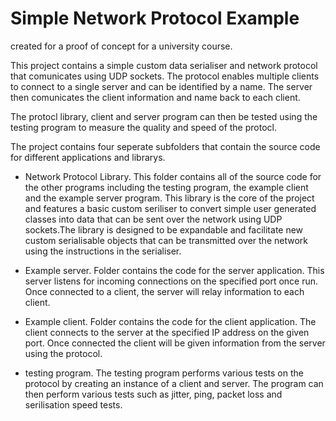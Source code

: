 # Simple Network Protocol Example 

created for a proof of concept for a university course.
 
This project contains a simple custom data serialiser and network protocol that comunicates using UDP sockets. 
The protocol enables multiple clients to connect to a single server and can be identified by a name. The server then comunicates the client information and name back to each client.

The protocl library, client and server program can then be tested using the testing program to measure the quality and speed of the protocl.

The project contains four seperate subfolders that contain the source code for different applications and librarys.

- Network Protocol Library.
This folder contains all of the source code for the other programs including the testing program, the example client and the example server program.
This library is the core of the project and features a basic custom seriliser to convert simple user generated classes into data that can be sent over the network using UDP sockets.The library is designed to be expandable and facilitate new custom serialisable objects that can be transmitted over the network using the instructions in the serialiser.

- Example server.
Folder contains the code for the server application. This server listens for incoming connections on the specified port once run. Once connected to a client, the server will relay information to each client.

- Example client.
Folder contains the code for the client application. The client connects to the server at the specified IP address on the given port. Once connected the client will be given information from the server using the protocol. 

- testing program.
The testing program performs various tests on the protocol by creating an instance of a client and server. The program can then perform various tests such as jitter, ping, packet loss and serilisation speed tests.
